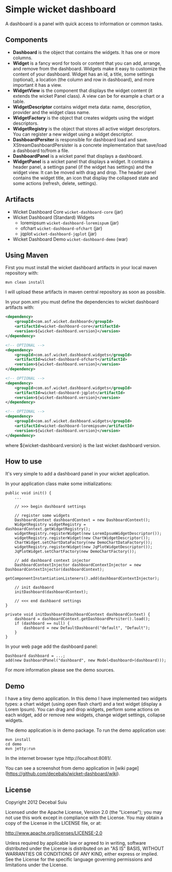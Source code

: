 Simple wicket dashboard
=====================

A dashboard is a panel with quick access to information or common tasks.

Components
-------------------
- **Dashboard** is the object that contains the widgets. It has one or more columns.
- **Widget** is a fancy word for tools or content that you can add, arrange, and remove from the dashboard.
Widgets make it easy to customize the content of your dashboard.
Widget has an id, a title, some settings (optional), a location (the column and row in dashboard),
and more important it has a view.
- **WidgetView** is the component that displays the widget content (it extends the wicket Panel class). 
A view can be for example a chart or a table.
- **WidgetDescriptor** contains widget meta data: name, description, provider and the widget class name.
- **WidgetFactory** is the object that creates widgets using the widget descriptors.
- **WidgetRegistry** is the object that stores all active widget descriptors. You can register a new widget 
using a widget descriptor.
- **DashboardPersiter** is responsible for dashboard load and save. XStreamDashboardPersister is a concrete implementation
that save/load a dashboard to/from a file.
- **DashboardPanel** is a wicket panel that displays a dashboard.
- **WidgetPanel** is a wicket panel that displays a widget. It contains a header panel, a settings panel (if the
widget has settings) and the widget view. It can be moved with drag and drop.
The header panel contains the widget title, an icon that display the collapsed state and some actions (refresh, delete, settings).

Artifacts
-------------------
- Wicket Dashboard Core `wicket-dashboard-core` (jar)
- Wicket Dashboard (Standard) Widgets
    - loremipsum `wicket-dashboard-loremispum`  (jar)
    - ofchart `wicket-dashboard-ofchart`        (jar)
    - jqplot `wicket-dashboard-jqplot`          (jar)
- Wicket Dashboard Demo `wicket-dashboard-demo` (war)

Using Maven
-------------------

First you must install the wicket dashboard artifacts in your local maven repository with:

    mvn clean install

I will upload these artifacts in maven central repository as soon as possible.

In your pom.xml you must define the dependencies to wicket dashboard artifacts with:

```xml
<dependency>
    <groupId>com.asf.wicket.dashboard</groupId>
    <artifactId>wicket-dashboard-core</artifactId>
    <version>${wicket-dashboard.version}</version>
</dependency>

<!-- OPTIONAL -->
<dependency>
    <groupId>com.asf.wicket.dashboard.widgets</groupId>
    <artifactId>wicket-dashboard-ofchart</artifactId>
    <version>${wicket-dashboard.version}</version>
</dependency>

<!-- OPTIONAL -->
<dependency>
    <groupId>com.asf.wicket.dashboard.widgets</groupId>
    <artifactId>wicket-dashboard-jqplot</artifactId>
    <version>${wicket-dashboard.version}</version>
</dependency>

<!-- OPTIONAL -->
<dependency>
    <groupId>com.asf.wicket.dashboard.widgets</groupId>
    <artifactId>wicket-dashboard-loremipsum</artifactId>
    <version>${wicket-dashboard.version}</version>
</dependency>    
```

where ${wicket-dashboard.version} is the last wicket dashboard version.

How to use
-------------------
It's very simple to add a dashboard panel in your wicket application.

In your application class make some initializations:

    public void init() {
        ...

		// >>> begin dashboard settings
		
		// register some widgets
		DashboardContext dashboardContext = new DashboardContext();
		WidgetRegistry widgetRegistry = dashboardContext.getWidgetRegistry();
		widgetRegistry.registerWidget(new LoremIpsumWidgetDescriptor());
		widgetRegistry.registerWidget(new ChartWidgetDescriptor());
        ChartWidget.setChartDataFactory(new DemoChartDataFactory());
		widgetRegistry.registerWidget(new JqPlotWidgetDescriptor());
		JqPlotWidget.setChartFactory(new DemoChartFactory());
		
		// add dashboard context injector
		DashboardContextInjector dashboardContextInjector = new DashboardContextInjector(dashboardContext);
        getComponentInstantiationListeners().add(dashboardContextInjector);
                
        // init dashbaord
        initDashboard(dashboardContext);
        
        // <<< end dashbaord settings
    }

    private void initDashboard(DashboardContext dashboardContext) {
    	dashboard = dashboardContext.getDashboardPersiter().load();
    	if (dashboard == null) {
     	    dashboard = new DefaultDashboard("default", "Default");
    	}
    }


In your web page add the dashboard panel:

    Dashboard dashboard = ...;
    add(new DashboardPanel("dashboard", new Model<Dashboard>(dashboard)));
    
For more information please see the demo sources.

Demo
-------------------

I have a tiny demo application. In this demo I have implemented two widgets types:
a chart widget (using open flash chart) and a text widget (display a Lorem Ipsum).
You can drag and drop widgets, perform some actions on each widget, add or remove new
widgets, change widget settings, collapse widgets.

The demo application is in demo package.
To run the demo application use:  
 
    mvn install
    cd demo
    mvn jetty:run

In the internet browser type http://localhost:8081/.

You can see a screenshot from demo application in [wiki page] (https://github.com/decebals/wicket-dashboard/wiki).

License
--------------
  
Copyright 2012 Decebal Suiu
 
Licensed under the Apache License, Version 2.0 (the "License"); you may not use this work except in compliance with
the License. You may obtain a copy of the License in the LICENSE file, or at:
 
http://www.apache.org/licenses/LICENSE-2.0
 
Unless required by applicable law or agreed to in writing, software distributed under the License is distributed on
an "AS IS" BASIS, WITHOUT WARRANTIES OR CONDITIONS OF ANY KIND, either express or implied. See the License for the
specific language governing permissions and limitations under the License.
